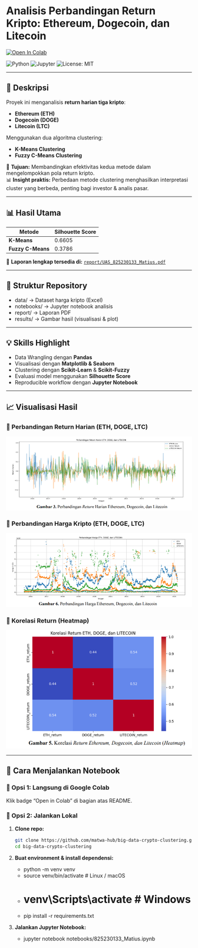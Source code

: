 # Analisis Perbandingan Return Kripto: Ethereum, Dogecoin, dan Litecoin

[![Open In Colab](https://colab.research.google.com/assets/colab-badge.svg)](https://colab.research.google.com/github/matwa-hub/big-data-crypto-clustering/blob/main/notebooks/825230133_Matius.ipynb)

![Python](https://img.shields.io/badge/Python-3.10-blue)
![Jupyter](https://img.shields.io/badge/Jupyter-Notebook-orange)
![License: MIT](https://img.shields.io/badge/License-MIT-green.svg)

---

## 📌 Deskripsi
Proyek ini menganalisis **return harian tiga kripto**:  
- **Ethereum (ETH)**  
- **Dogecoin (DOGE)**  
- **Litecoin (LTC)**  

Menggunakan dua algoritma clustering:  
- **K-Means Clustering**  
- **Fuzzy C-Means Clustering**

🎯 **Tujuan:** Membandingkan efektivitas kedua metode dalam mengelompokkan pola return kripto.  
📊 **Insight praktis:** Perbedaan metode clustering menghasilkan interpretasi cluster yang berbeda, penting bagi investor & analis pasar.

---

## 📊 Hasil Utama
| Metode              | Silhouette Score |
|---------------------|------------------|
| **K-Means**         | 0.6605 |
| **Fuzzy C-Means**   | 0.3786 |

📄 **Laporan lengkap tersedia di:** [`report/UAS_825230133_Matius.pdf`](report/UAS_825230133_Matius.pdf)

---

## 📂 Struktur Repository
- data/ → Dataset harga kripto (Excel)
- notebooks/ → Jupyter notebook analisis
- report/ → Laporan PDF
- results/ → Gambar hasil (visualisasi & plot)

---

## 💡 Skills Highlight
- Data Wrangling dengan **Pandas**
- Visualisasi dengan **Matplotlib & Seaborn**
- Clustering dengan **Scikit-Learn** & **Scikit-Fuzzy**
- Evaluasi model menggunakan **Silhouette Score**
- Reproducible workflow dengan **Jupyter Notebook**

---

## 📈 Visualisasi Hasil

### 🔹 Perbandingan Return Harian (ETH, DOGE, LTC)
![Perbandingan Return](results/returns_comparison.png)

### 🔹 Perbandingan Harga Kripto (ETH, DOGE, LTC)
![Perbandingan Harga](results/price_comparison.png)

### 🔹 Korelasi Return (Heatmap)
![Korelasi Return](results/returns_correlation.png)

---

## 🚀 Cara Menjalankan Notebook
### 🔹 Opsi 1: Langsung di Google Colab
Klik badge “Open in Colab” di bagian atas README.

### 🔹 Opsi 2: Jalankan Lokal
1. **Clone repo:**
   ```bash
   git clone https://github.com/matwa-hub/big-data-crypto-clustering.git
   cd big-data-crypto-clustering
   
2. **Buat environment & install dependensi:**
   - python -m venv venv
   - source venv/bin/activate    # Linux / macOS
   - # venv\Scripts\activate     # Windows
   - pip install -r requirements.txt

3. **Jalankan Jupyter Notebook:**
   - jupyter notebook notebooks/825230133_Matius.ipynb
